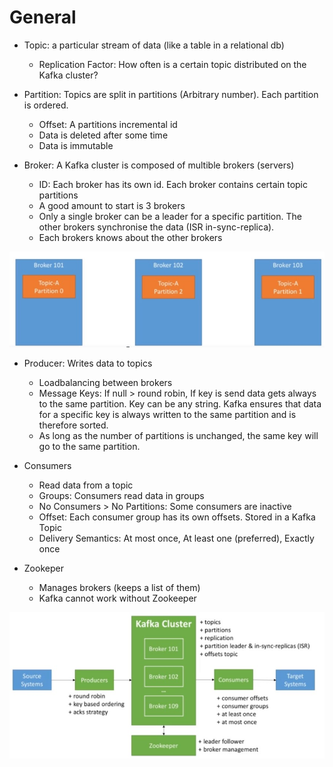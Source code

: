 # General

* Topic: a particular stream of data (like a table in a relational db)
  * Replication Factor: How often is a certain topic distributed on the Kafka cluster?
  
* Partition: Topics are split in partitions (Arbitrary number). Each partition is ordered.
  * Offset: A partitions incremental id
  * Data is deleted after some time
  * Data is immutable

* Broker: A Kafka cluster is composed of multible brokers (servers)
  * ID: Each broker has its own id. Each broker contains certain topic partitions
  * A good amount to start is 3 brokers
  * Only a single broker can be a leader for a specific partition. The other brokers synchronise the data (ISR in-sync-replica).
  * Each brokers knows about the other brokers

![Kafka Brokers](../img/kafka_brokers.jpg)

* Producer: Writes data to topics
  * Loadbalancing between brokers
  * Message Keys: If null > round robin, If key is send data gets always to the same partition. Key can be any string. Kafka ensures that data for a specific key is always written to the same partition and is therefore sorted.
  * As long as the number of partitions is unchanged, the same key will go to the same partition.
    
* Consumers
  * Read data from a topic
  * Groups: Consumers read data in groups
  * No Consumers > No Partitions: Some consumers are inactive
  * Offset: Each consumer group has its own offsets. Stored in a Kafka Topic
  * Delivery Semantics: At most once, At least one (preferred), Exactly once

* Zookeper
  * Manages brokers (keeps a list of them)
  * Kafka cannot work without Zookeeper
  
![Kafka Concepts](../img/kafka_concepts.jpg)

